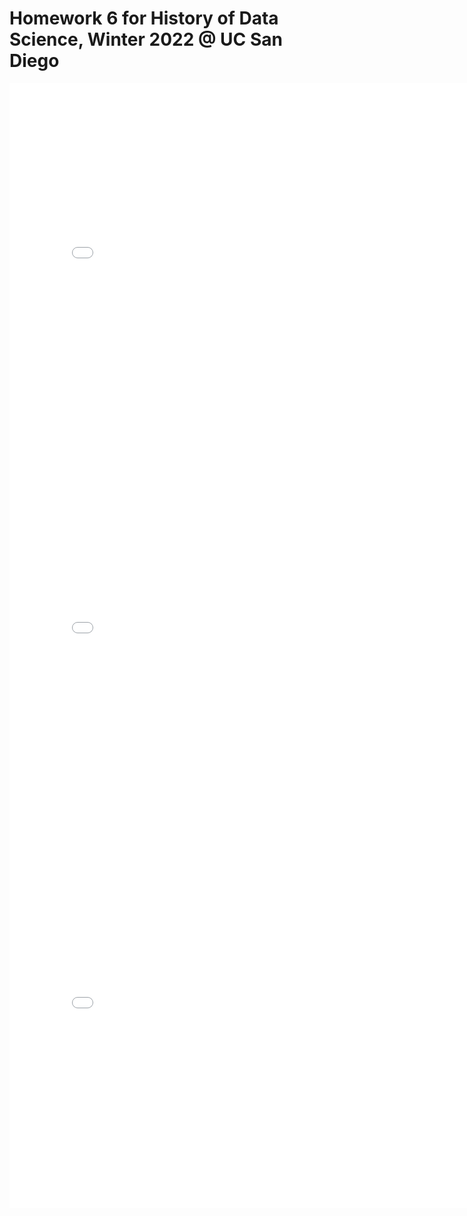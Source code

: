# Homework 6 for History of Data Science, Winter 2022 @ UC San Diego

<iframe src='dsc90-wi22-hw06/snow-map.html' width=800 height=600 frameBorder=0></iframe>

<iframe src='dsc90-wi22-hw06/galton-scatter.html' width=800 height=600 frameBorder=0></iframe>

<iframe src='dsc90-wi22-hw06/france-pop.html' width=800 height=600 frameBorder=0></iframe>

